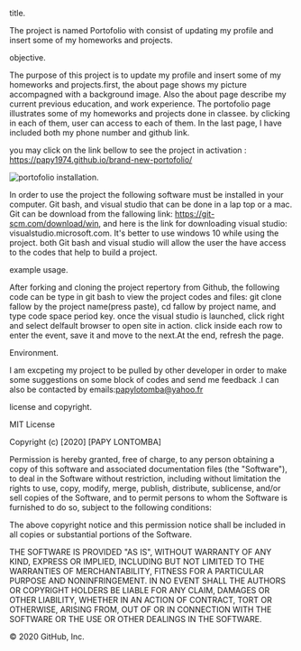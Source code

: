 title.

The project is named Portofolio with consist of updating my profile and insert some of my homeworks and projects.

objective.

The purpose of this project is to update my profile and insert some of my homeworks and projects.first, the about page shows my picture accompagned with a background image. Also the about page describe my current previous education, and work experience. The portofolio page illustrates some of my homeworks and projects done in classee. by clicking in each of them, user can access to each of them. In  the last page, I have included both my phone number and github link. 

you may click on the link bellow to see the project in activation : https://papy1974.github.io/brand-new-portofolio/

![portofolio](https://user-images.githubusercontent.com/58053159/84222585-f41ba680-aaa5-11ea-8991-3120c9287500.png)
installation.

In order to use the project the following software must be installed in your computer. Git bash, and visual studio that can be done in a lap top or a mac. Git can be download from the fallowing link: https://git-scm.com/download/win, and here is the link for downloading visual studio: visualstudio.microsoft.com. It's better to use windows 10 while using the project. both Git bash and visual studio will allow the user the have access to the codes that help to build a project.

example usage.

After forking and cloning the project repertory from Github, the following code can be type in git bash to view the project codes and files: git clone fallow by the project name(press paste), cd fallow by project name, and type code space period key. once the visual studio is launched, click right and select delfault browser to open site in action. click inside each row to enter the event, save it and move to the next.At the end, refresh the page.

Environment.

I am excpeting my project to be pulled by other developer in order to make some suggestions on some block of codes and send me feedback .I can also be contacted by emails:papylotomba@yahoo.fr

license and copyright.

MIT License

Copyright (c) [2020] [PAPY LONTOMBA]

Permission is hereby granted, free of charge, to any person obtaining a copy of this software and associated documentation files (the "Software"), to deal in the Software without restriction, including without limitation the rights to use, copy, modify, merge, publish, distribute, sublicense, and/or sell copies of the Software, and to permit persons to whom the Software is furnished to do so, subject to the following conditions:

The above copyright notice and this permission notice shall be included in all copies or substantial portions of the Software.

THE SOFTWARE IS PROVIDED "AS IS", WITHOUT WARRANTY OF ANY KIND, EXPRESS OR IMPLIED, INCLUDING BUT NOT LIMITED TO THE WARRANTIES OF MERCHANTABILITY, FITNESS FOR A PARTICULAR PURPOSE AND NONINFRINGEMENT. IN NO EVENT SHALL THE AUTHORS OR COPYRIGHT HOLDERS BE LIABLE FOR ANY CLAIM, DAMAGES OR OTHER LIABILITY, WHETHER IN AN ACTION OF CONTRACT, TORT OR OTHERWISE, ARISING FROM, OUT OF OR IN CONNECTION WITH THE SOFTWARE OR THE USE OR OTHER DEALINGS IN THE SOFTWARE.

© 2020 GitHub, Inc.
